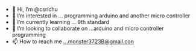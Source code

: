 - 👋 Hi, I’m @csrichu
- 👀 I’m interested in ... programming arduino and another micro controller
- 🌱 I’m currently learning ... 9th standard
- 💞️ I’m looking to collaborate on ...arduino and micro controller programming
- 📫 How to reach me ...monster3723B@gmail.con

<!---
csrichu/csrichu is a ✨ special ✨ repository because its `README.md` (this file) appears on your GitHub profile.
You can click the Preview link to take a look at your changes.
--->
